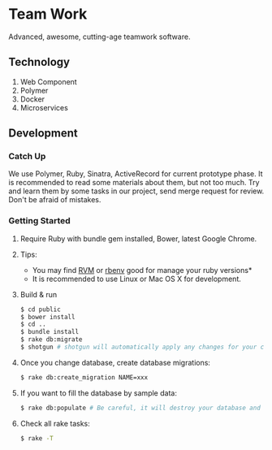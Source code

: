 # Team Work

Advanced, awesome, cutting-age teamwork software.

## Technology

1. Web Component
2. Polymer
3. Docker
4. Microservices

## Development

### Catch Up

We use Polymer, Ruby, Sinatra, ActiveRecord for current prototype phase.
It is recommended to read some materials about them, but not too much.
Try and learn them by some tasks in our project, send merge request for review. Don't be afraid of mistakes.

### Getting Started

1. Require Ruby with bundle gem installed, Bower, latest Google Chrome.

2. Tips:
    * You may find [RVM](https://rvm.io/) or [rbenv](https://github.com/sstephenson/rbenv) good for manage your ruby versions*
    * It is recommended to use Linux or Mac OS X for development.

3. Build & run
    ```bash
    $ cd public
    $ bower install
    $ cd ..
    $ bundle install
    $ rake db:migrate
    $ shotgun # shotgun will automatically apply any changes for your code, just refresh the page
    ```
4. Once you change database, create database migrations:
    ```bash
    $ rake db:create_migration NAME=xxx
    ```

5. If you want to fill the database by sample data:
    ```bash
    $ rake db:populate # Be careful, it will destroy your database and recreate it!!
    ```

6. Check all rake tasks:
    ```bash
    $ rake -T
    ```
